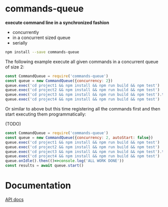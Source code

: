 # commands-queue

**execute command line in a synchronized fashion**

 * concurrently
 * in a concurrent sized queue
 * serially

```sh
npm install --save commands-queue
```

The following example execute all given commands in a concurrent queue of size 2:

```js
const CommandQueue = require('commands-queue')
const queue = new CommandQueue({concurrency: 2})
queue.exec('cd project1 && npm install && npm run build && npm test')
queue.exec('cd project2 && npm install && npm run build && npm test')
queue.exec('cd project3 && npm install && npm run build && npm test').then(result=>console.log('echo "almost there", exit code: '+result.code))
queue.exec('cd project4 && npm install && npm run build && npm test')
```

Or similar to above but this time registering all the commands first and then start executing them programmatically:

(TODO)


```js
const CommandQueue = require('commands-queue')
const queue = new CommandQueue({concurrency: 2, autoStart: false})
queue.exec('cd project1 && npm install && npm run build && npm test')
queue.exec('cd project2 && npm install && npm run build && npm test')
queue.exec('cd project3 && npm install && npm run build && npm test').then(console.log('echo "almost there"'))
queue.exec('cd project4 && npm install && npm run build && npm test')
queue.onIdle().then(()=>console.log('ALL WORK DONE'))
const results = await queue.start()
```

# Documentation

[API docs](https://cancerberosgx.github.io/commands-queue/index.html)